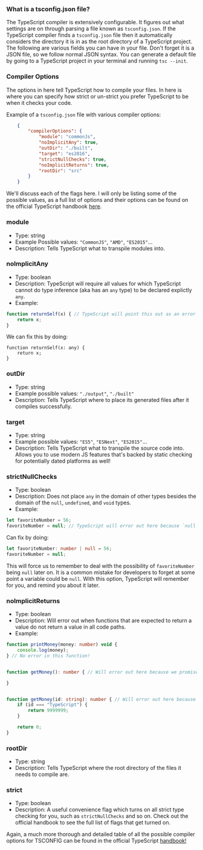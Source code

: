 ### What is a tsconfig.json file?
The TypeScript compiler is extensively configurable. It figures out what settings are on through parsing a file known as `tsconfig.json`. If the TypeScript compiler finds a `tsconfig.json` file then it automatically considers the directory it is in as the root directory of a TypeScript project. The following are various fields you can have in your file. Don't forget it is a JSON file, so we follow normal JSON syntax. You can generate a default file by going to a TypeScript project in your terminal and running `tsc --init`.

### Compiler Options
The options in here tell TypeScript how to compile your files. In here is where you can specify how strict or un-strict you prefer TypeScript to be when it checks your code.

Example of a `tsconfig.json` file with various compiler options:
```JSON
    {
        "compilerOptions": {
            "module": "commonJs",
            "noImplicitAny": true,
            "outDir": "./built",
            "target": "es2016",
            "strictNullChecks": true,
            "noImplicitReturns": true,
            "rootDir": "src"
        }
    }
```

We'll discuss each of the flags here. I will only be listing some of the possible values, as a full list of options and their options can be found on the official TypeScript handbook [here](https://www.typescriptlang.org/docs/handbook/compiler-options.html).

### module
- Type: string
- Example Possible values: `"CommonJS"`, `"AMD"`, `"ES2015"`...
- Description: Tells TypeScript what to transpile modules into.

### noImplicitAny
- Type: boolean
- Description: TypeScript will require all values for which TypeScript cannot do type inference (aka has an `any` type) to be declared explictly `any`.
- Example:
```TypeScript
function returnSelf(x) { // TypeScript will point this out as an error because `x` cannot be type inferred to a type.
    return x;
} 
```
We can fix this by doing:
```TypeScript02:07 AM
function returnSelf(x: any) {
    return x;
}
```

### outDir
- Type: string
- Example possible values: `"./output"`, `"./built"`
- Description: Tells TypeScript where to place its generated files after it compiles successfully.

### target
- Type: string
- Example possible values: `"ES5"`, `"ESNext"`, `"ES2015"`...
- Description: Tells TypeScript what to transpile the source code into. Allows you to use modern JS features that's backed by static checking for potentially dated platforms as well!

### strictNullChecks
- Type: boolean
- Description: Does not place `any` in the domain of other types besides the domain of the `null`, `undefined`, and `void` types. 
- Example:
```TypeScript
let favoriteNumber = 56; 
favoriteNumber = null; // TypeScript will error out here because `null` is not a part of the `number` type.
```
Can fix by doing:
```TypeScript
let favoriteNumber: number | null = 56; 
favoriteNumber = null;
```

This will force us to remember to deal with the possibility of `favoriteNumber` being `null` later on. It is a common mistake for developers to forget at some point a variable could be `null`. With this option, TypeScript will remember for you, and remind you about it later. 

### noImplicitReturns
- Type: boolean
- Description: Will error out when functions that are expected to return a value do not return a value in all code paths.
- Example:

```TypeScript
function printMoney(money: number) void {
    console.log(money);
} // No error in this function!
```

```TypeScript

function getMoney(): number { // Will error out here because we promised we would return a number value!

}
```

```TypeScript

function getMoney(id: string): number { // Will error out here because not ALL code paths return a number value.
    if (id === "TypeScript") {
        return 9999999;
    }

    return 0;
}
```

### rootDir
- Type: string
- Description: Tells TypeScript where the root directory of the files it needs to compile are. 

### strict
- Type: boolean
- Description: A useful convenience flag which turns on all strict type checking for you, such as `strictNullChecks` and so on. Check out the official handbook to see the full list of flags that get turned on.    


Again, a much more thorough and detailed table of all the possible compiler options for TSCONFIG can be found in the official TypeScript [handbook!](https://www.typescriptlang.org/docs/handbook/compiler-options.html)